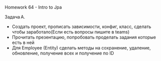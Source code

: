 Homework 64 - Intro to Jpa

Задача A. 

 - Создать проект, прописать зависимости, конфиг, класс, сделать чтобы заработало(Если есть вопросы пишите в teams) 
 - Прочитать презентацию, попробовать проделать задания которые есть в ней 
 - Для Employee (Entity) сделать методы на сохранение, удаление, обновление, получение всех и получение по ID